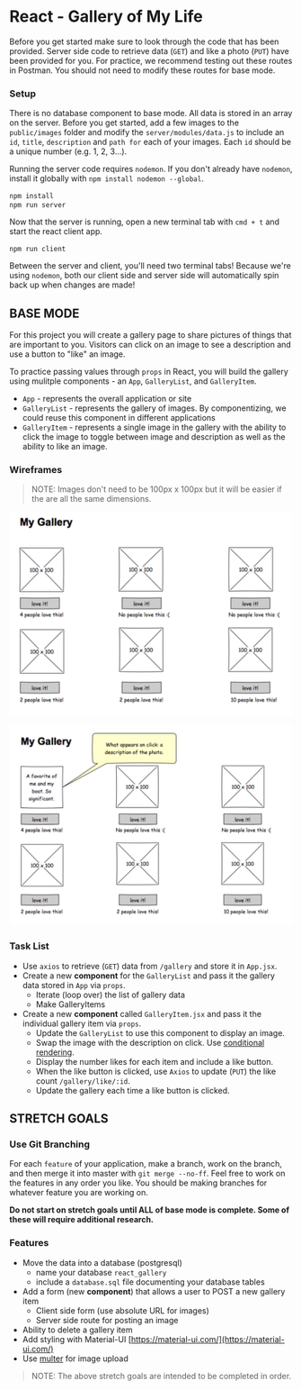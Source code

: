 # React - Gallery of My Life

Before you get started make sure to look through the code that has been provided. Server side code to retrieve data (`GET`) and like a photo (`PUT`) have been provided for you. For practice, we recommend testing out these routes in Postman. You should not need to modify these routes for base mode.

### Setup

There is no database component to base mode. All data is stored in an array on the server. Before you get started, add a few images to the `public/images` folder and modify the `server/modules/data.js` to include an `id`, `title`, `description` and `path for` each of your images. Each `id` should be a unique number (e.g. 1, 2, 3...).

Running the server code requires `nodemon`. If you don't already have `nodemon`, install it globally with `npm install nodemon --global`.

```
npm install
npm run server
```

Now that the server is running, open a new terminal tab with `cmd + t` and start the react client app.

```
npm run client
```

Between the server and client, you'll need two terminal tabs! Because we're using `nodemon`, both our client side and server side will automatically spin back up when changes are made!

## BASE MODE

For this project you will create a gallery page to share pictures of things that are important to you. Visitors can click on an image to see a description and use a button to "like" an image. 

To practice passing values through `props` in React, you will build the gallery using mulitple components - an `App`, `GalleryList`, and `GalleryItem`.

- `App` - represents the overall application or site 
- `GalleryList` - represents the gallery of images. By componentizing, we could reuse this component in different applications
- `GalleryItem` - represents a single image in the gallery with the ability to click the image to toggle between image and description as well as the ability to like an image.

### Wireframes

> NOTE: Images don't need to be 100px x 100px but it will be easier if the are all the same dimensions.

![mockup one](wireframes/first-mockup.png)

![mockup two](wireframes/second-mockup.png)

### Task List
- Use `axios` to retrieve (`GET`) data from `/gallery` and store it in `App.jsx`.
- Create a new **component** for the `GalleryList` and pass it the gallery data stored in `App` via `props`.
    - Iterate (loop over) the list of gallery data
    - Make GalleryItems
- Create a new **component** called `GalleryItem.jsx` and pass it the individual gallery item via `props`. 
    - Update the `GalleryList` to use this component to display an image.
    - Swap the image with the description on click. Use [conditional rendering](https://reactjs.org/docs/conditional-rendering.html).
    - Display the number likes for each item and include a like button.
    - When the like button is clicked, use `Axios` to update (`PUT`) the like count `/gallery/like/:id`.
    - Update the gallery each time a like button is clicked.



## STRETCH GOALS

### Use Git Branching

For each `feature` of your application, make a branch, work on the branch, and then merge it into master with `git merge --no-ff`. Feel free to work on the features in any order you like. You should be making branches for whatever feature you are working on.

**Do not start on stretch goals until ALL of base mode is complete. Some of these will require additional research.**

### Features

- Move the data into a database (postgresql)
    - name your database `react_gallery`
    - include a `database.sql` file documenting your database tables
- Add a form (new **component**) that allows a user to POST a new gallery item
  - Client side form (use absolute URL for images)
  - Server side route for posting an image
- Ability to delete a gallery item
- Add styling with Material-UI [https://material-ui.com/](https://material-ui.com/)
- Use [multer](https://github.com/expressjs/multer) for image upload 

> NOTE: The above stretch goals are intended to be completed in order.
